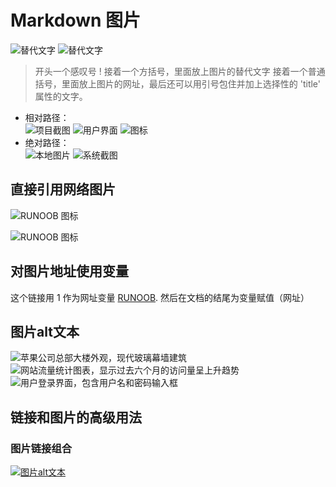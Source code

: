 # Markdown 图片
![替代文字](图片路径)
![替代文字](图片路径 "图片标题")
>开头一个感叹号 !
接着一个方括号，里面放上图片的替代文字
接着一个普通括号，里面放上图片的网址，最后还可以用引号包住并加上选择性的 'title' 属性的文字。

- 相对路径：  
![项目截图](./images/screenshot.png)
![用户界面](../assets/ui-demo.jpg "用户界面演示")
![图标](images/icon.svg "应用图标")
- 绝对路径：  
![本地图片](/Users/username/Documents/image.png)
![系统截图](C:\Users\username\Pictures\screenshot.png)

## 直接引用网络图片
![RUNOOB 图标](https://static.jyshare.com/images/runoob-logo.png)

![RUNOOB 图标](https://static.jyshare.com/images/runoob-logo.png "RUNOOB")
## 对图片地址使用变量
这个链接用 1 作为网址变量 [RUNOOB][1].
然后在文档的结尾为变量赋值（网址）

[1]: https://static.jyshare.com/images/runoob-logo.png

## 图片alt文本
![苹果公司总部大楼外观，现代玻璃幕墙建筑](./images/apple-headquarters.jpg)
![网站流量统计图表，显示过去六个月的访问量呈上升趋势](./charts/traffic-stats.png)
![用户登录界面，包含用户名和密码输入框](./screenshots/login-page.png)

## 链接和图片的高级用法
### 图片链接组合
[![图片alt文本](图片URL)](链接URL)
